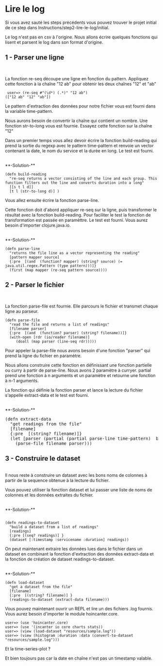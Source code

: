 Lire le log
==============

Si vous avez sauté les steps précédents vous pouvez trouver le projet initial de ce step dans Instructions/step2-lire-le-log/initial.

Le log n'est pas en csv à l'origine. Nous allons écrire quelques fonctions qui lisent et parsent le log dans son format d'origine.

1 - Parser une ligne 
-----------------------
<br>

La fonction re-seq découpe une ligne en fonction du pattern. Appliquez cette fonction à la chaîne "12 ab" pour obtenir les deux chaînes "12" et "ab"

<pre><code> user=> (re-seq #"(\d*) (.*)" "12 ab") 
(["12 ab" "12" "ab"])
</code></pre>

Le pattern d'extraction des données pour notre fichier vous est fourni dans la variable time-pattern.

Nous aurons besoin de convertir la chaîne qui contient un nombre. Une fonction str-to-long vous est fournie. Essayez cette fonction sur la chaîne "12"

Dans un premier temps vous allez devoir écrire la fonction build-reading qui prend la sortie du regexp avec le pattern time-pattern et renvoie un vector contenant la date, le nom du service et la durée en long. Le test est fourni.

<br>
**-Solution-**
<pre><code>(defn build-reading
  "re-seq returns a vector consisting of the line and each group. This function filters out the line and converts duration into a long"
  [[s t l d]]
  [t l (str-to-long d)] )
</code></pre>

Vous allez ensuite écrire la fonction parse-line. 

Cette fonction doit d'abord appliquer re-seq sur la ligne, puis transformer le résultat avec la fonction build-reading. Pour faciliter le test la fonction de transformation est passée en paramèttre. Le test est fourni. Vous aurez besoin d'importer clojure.java.io.

<br>
**-Solution-**
<pre><code>(defn parse-line
  "returns the file line as a vector representing the reading"
  [pattern mapper source]
  {:pre  [(and  (function? mapper) (string? source) (= java.util.regex.Pattern (type pattern)))]} 
  (first (map mapper (re-seq pattern source))))
</code></pre>

 
2 - Parser le fichier
-----------------------
<br>

La fonction parse-file est fournie. Elle parcours le fichier et transmet chaque ligne au parseur.

<pre><code>(defn parse-file 
  "read the file and returns a list of readings"
  [filename parser]
  {:pre  [(and  (function? parser) (string? filename))]} 
  (with-open [rdr (io/reader filename)]
     (doall (map parser (line-seq rdr)))))
</code></pre>

Pour appeler la parse-file nous avons besoin d'une fonction "parser" qui prend la ligne du fichier en paramètre. 

Nous allons construire cette fonction en définissant une fonction partielle ou curry à partir de parse-line. Nous avons 2 paramètre à curryer. partial prend une fonction à n arguments et un paramètre et retourne une fonction à n-1 arguments.

La fonction qui définie la fonction parser et lance la lecture du fichier s'appelle extract-data et le test est fourni.

<br>
**-Solution-**

<pre><core>(defn extract-data 
  "get readings from the file"
  [filename]
  {:pre  [(string? filename)]} 
  (let [parser (partial (partial parse-line time-pattern)  build-reading) ]
    (parse-file filename parser))) 
</core></pre>

3 - Construire le dataset
-----------------------
<br>
Il nous reste à construire un dataset avec les bons noms de colonnes à partir de la sequence obtenue à la lecture du fichier.

Vous pouvez utiliser la fonction dataset et lui passer une liste de noms de colonnes et les données extraites du fichier.

<br>
**-Solution-**

<pre><code>
(defn readings-to-dataset
  "build a dataset from a list of readings"
  [readings]
  {:pre [(seq? readings)] } 
  (dataset [:timestamp :servicename :duration] readings))
</code></pre>

On peut maintenant extraire les données lues dans le fichier dans un dataset en combinant la fonction d'extraction des données extract-data  et la fonction de création de dataset readings-to-dataset.

<br>
**-Solution-**

<pre><code>(defn load-dataset
  "get a dataset from the file"
  [filename]
  {:pre  [(string? filename)] } 
  (readings-to-dataset (extract-data filename)))
</code></pre>

Vous pouvez maintenant ouvrir un REPL et lire un des fichiers .log fournis. Vous aurez besoin d'importer le module hoincanter.core.

<pre><code>user=> (use 'hoincanter.core)
user=> (use '(incanter io core charts stats))
user=> (view (load-dataset "resources/sample.log"))
user=> (view (histogram :duration :data (convert-to-dataset "resources/sample.log")))
</code></pre>

Et la time-series-plot ? 

Et bien toujours pas car la date en chaîne n'est pas un timestamp valable.



